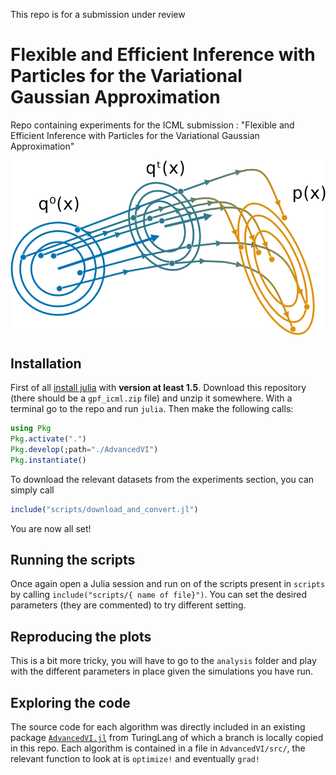 This repo is for a submission under review

# Flexible and Efficient Inference with Particles for the Variational Gaussian Approximation

Repo containing experiments for the ICML submission : "Flexible and Efficient Inference with Particles for the Variational Gaussian Approximation"

![](frontpage.png)

## Installation

First of all [install julia](https://julialang.org/downloads/) with **version at least 1.5**.
Download this repository (there should be a `gpf_icml.zip` file) and unzip it somewhere.
With a terminal go to the repo and run `julia`.
Then make the following calls:
```julia
using Pkg
Pkg.activate(".")
Pkg.develop(;path="./AdvancedVI")
Pkg.instantiate()
```

To download the relevant datasets from the experiments section, you can simply call
```julia
include("scripts/download_and_convert.jl")
```

You are now all set!

## Running the scripts

Once again open a Julia session and run on of the scripts present in `scripts` by calling `include("scripts/{ name of file}")`.
You can set the desired parameters (they are commented) to try different setting.

## Reproducing the plots

This is a bit more tricky, you will have to go to the `analysis` folder and play with the different parameters in place given the simulations you have run.
## Exploring the code

The source code for each algorithm was directly included in an existing package [`AdvancedVI.jl`](https://github.com/TuringLang/AdvancedVI.jl) from TuringLang of which a branch is locally copied in this repo.
Each algorithm is contained in a file in `AdvancedVI/src/`, the relevant function to look at is `optimize!` and eventually `grad!`

